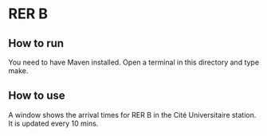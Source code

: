 # RER B

## How to run

You need to have Maven installed.
Open a terminal in this directory and type make.

## How to use

A window shows the arrival times for RER B in the Cité Universitaire station.
It is updated every 10 mins.
